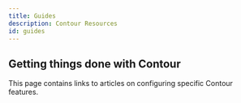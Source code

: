 ```yaml
---
title: Guides
description: Contour Resources
id: guides
---
```

## Getting things done with Contour

This page contains links to articles on configuring specific Contour features.

